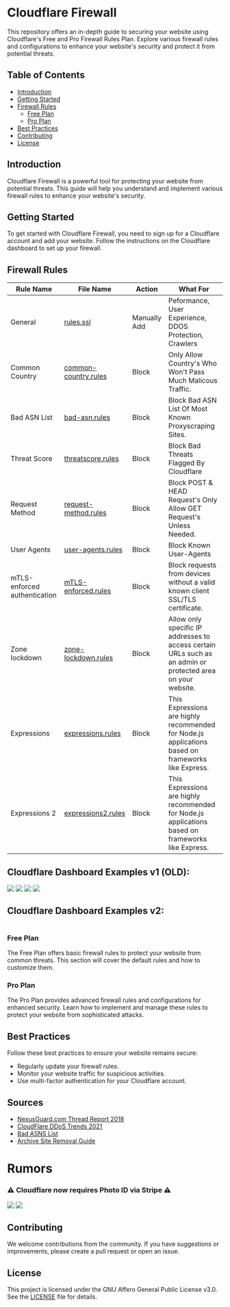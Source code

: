 # Cloudflare Firewall

This repository offers an in-depth guide to securing your website using Cloudflare's Free and Pro Firewall Rules Plan. Explore various firewall rules and configurations to enhance your website's security and protect it from potential threats.

## Table of Contents

- [Introduction](#introduction)
- [Getting Started](#getting-started)
- [Firewall Rules](#firewall-rules)
  - [Free Plan](#free-plan)
  - [Pro Plan](#pro-plan)
- [Best Practices](#best-practices)
- [Contributing](#contributing)
- [License](#license)

## Introduction

Cloudflare Firewall is a powerful tool for protecting your website from potential threats. This guide will help you understand and implement various firewall rules to enhance your website's security.

## Getting Started

To get started with Cloudflare Firewall, you need to sign up for a Cloudflare account and add your website. Follow the instructions on the Cloudflare dashboard to set up your firewall.

## Firewall Rules
Rule Name | File Name | Action | What For
---- | ---- | ---- | ----
General | [rules.ssl](https://github.com/WhateverItWorks/Cloudflare-Firewall/blob/main/rules.ssl) | Manually Add | Peformance, User Experience, DDOS Protection, Crawlers<br>
Common Country | [common-country.rules](https://github.com/WhateverItWorks/Cloudflare-Firewall/blob/main/common-country.rules) | Block | Only Allow Country's Who Won't Pass Much Malicous Traffic.<br>
Bad ASN List | [bad-asn.rules](https://github.com/WhateverItWorks/Cloudflare-Firewall/blob/main/bad-asn.rules) | Block | Block Bad ASN List Of Most Known Proxyscraping Sites.<br>
Threat Score | [threatscore.rules](https://github.com/WhateverItWorks/Cloudflare-Firewall/blob/main/threatscore.rules) | Block | Block Bad Threats Flagged By Cloudflare<br>
Request Method | [request-method.rules](https://github.com/WhateverItWorks/Cloudflare-Firewall/blob/main/request-method.rules) | Block | Block POST & HEAD Request's Only Allow GET Request's Unless Needed.<br>
User Agents | [user-agents.rules](https://github.com/WhateverItWorks/Cloudflare-Firewall/blob/main/user-agents.rules) | Block | Block Known User-Agents <br>
mTLS-enforced authentication | [mTLS-enforced.rules](https://github.com/WhateverItWorks/Cloudflare-Firewall/blob/main/mTLS-enforced.rules) | Block | Block requests from devices without a valid known client SSL/TLS certificate. <br>
Zone lockdown | [zone-lockdown.rules](https://github.com/WhateverItWorks/Cloudflare-Firewall/blob/main/zone-lockdown.rules) | Block | Allow only specific IP addresses to access certain URLs such as an admin or protected area on your website. <br>
Expressions | [expressions.rules](https://github.com/WhateverItWorks/Cloudflare-Firewall/blob/main/expressions.rules) | Block | This Expressions are highly recommended for Node.js applications based on frameworks like Express. <br>
Expressions 2 | [expressions2.rules](https://github.com/WhateverItWorks/Cloudflare-Firewall/blob/main/expressions2.rules) | Block | This Expressions are highly recommended for Node.js applications based on frameworks like Express. <br>

## Cloudflare Dashboard Examples v1 (OLD): 
![](https://media.discordapp.net/attachments/819747919581675530/829677841292460042/unknown.png) 
![](https://media.discordapp.net/attachments/819747919581675530/829678093706592276/unknown.png) 
![](https://media.discordapp.net/attachments/819747919581675530/829678478278000650/unknown.png) 
![](https://media.discordapp.net/attachments/819747919581675530/829678903131897906/unknown.png) 

## Cloudflare Dashboard Examples v2: 
```

```

### Free Plan

The Free Plan offers basic firewall rules to protect your website from common threats. This section will cover the default rules and how to customize them.

### Pro Plan

The Pro Plan provides advanced firewall rules and configurations for enhanced security. Learn how to implement and manage these rules to protect your website from sophisticated attacks.

## Best Practices

Follow these best practices to ensure your website remains secure:
- Regularly update your firewall rules.
- Monitor your website traffic for suspicious activities.
- Use multi-factor authentication for your Cloudflare account.

## Sources

-   [NexusGuard.com Thread Report 2018](https://www.nexusguard.com/hubfs/2019%20PTC/Nexusguard_Q3%202018%20Threat%20Report.pdf)
-   [CloudFlare DDoS Trends 2021](https://blog.cloudflare.com/ddos-attack-trends-for-2021-q2/)
-   [Bad ASNS List](https://github.com/brianhama/bad-asn-list/blob/master/bad-asn-list.csv)
-   [Archive Site Removal Guide](https://blog.reputationx.com/block-wayback-machine)

# Rumors

### ⚠️ Cloudflare now requires Photo ID via Stripe ⚠️
![](https://raw.githubusercontent.com/WhateverItWorks/Cloudflare-Firewall/main/screenshots/1.jpg)
![](https://raw.githubusercontent.com/WhateverItWorks/Cloudflare-Firewall/main/screenshots/2.jpg)

## Contributing

We welcome contributions from the community. If you have suggestions or improvements, please create a pull request or open an issue.

## License

This project is licensed under the GNU Affero General Public License v3.0. See the [LICENSE](LICENSE.md) file for details.
